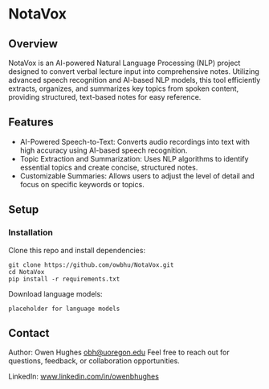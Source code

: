 # NotaVox
## Overview

NotaVox is an AI-powered Natural Language Processing (NLP) project designed to convert verbal lecture input into comprehensive notes. Utilizing advanced speech recognition and AI-based NLP models, this tool efficiently extracts, organizes, and summarizes key topics from spoken content, providing structured, text-based notes for easy reference.

## Features

- AI-Powered Speech-to-Text: Converts audio recordings into text with high accuracy using AI-based speech recognition.
- Topic Extraction and Summarization: Uses NLP algorithms to identify essential topics and create concise, structured notes.
- Customizable Summaries: Allows users to adjust the level of detail and focus on specific keywords or topics.

## Setup

### Installation
Clone this repo and install dependencies:
```
git clone https://github.com/owbhu/NotaVox.git
cd NotaVox
pip install -r requirements.txt
```
Download language models:
```
placeholder for language models
```


## Contact
Author: Owen Hughes obh@uoregon.edu
Feel free to reach out for questions, feedback, or collaboration opportunities.

LinkedIn: www.linkedin.com/in/owenbhughes
